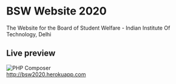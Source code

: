 # BSW Website 2020

The Website for the Board of Student Welfare - Indian Institute Of Technology, Delhi

## Live preview
![PHP Composer](https://github.com/JapneetSingh5/BSW_Website_2020/workflows/PHP%20Composer/badge.svg)\
<http://bsw2020.herokuapp.com>

